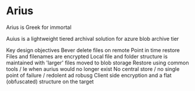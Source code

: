 # Arius
 Arius is Greek for immortal

Auius is a lightweight tiered archival solution for azure blob archive tier

Key design objectives
Bever delete files on remote
Point in time restore
Files and filenames are encrypted
Local file and folder structure is maintained with 'larger' files moved to blob storage 
Restore using common tools / Ie when aurius would no longer exist 
No central store / no single point of failure / redolent ad robusg
Client side encryption and a flat (obfuscated) structure on the target
